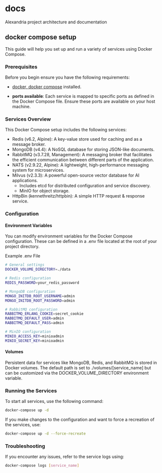 # docs
Alexandria project architecture and documentation

## docker compose setup
This guide will help you set up and run a variety of services using Docker Compose.

### Prerequisites
Before you begin ensure you have the following requirements:

- [docker, docker compose](https://docs.docker.com/get-docker) installed.

- **ports available**: Each service is mapped to specific ports as defined in the Docker Compose file. Ensure these ports are available on your host machine.

### Services Overview
This Docker Compose setup includes the following services:

- Redis (v6.2, Alpine): A key-value store used for caching and as a message broker.
- MongoDB (v4.4): A NoSQL database for storing JSON-like documents.
- RabbitMQ (v3.7.28, Management): A messaging broker that facilitates the efficient communication between different parts of the application.
- NATS (v2.9.22, Alpine): A lightweight, high-performance messaging system for microservices.
- Milvus (v2.3.3): A powerful open-source vector database for AI applications.
    - Includes etcd for distributed configuration and service discovery.
    - MinIO for object storage.
- HttpBin (kennethreitz/httpbin): A simple HTTP request & response service.

### Configuration

#### Environment Variables
You can modify environment variables for the Docker Compose configuration. These can be defined in a .env file located at the root of your project directory.

Example .env File
```bash
# General settings
DOCKER_VOLUME_DIRECTORY=./data

# Redis configuration
REDIS_PASSWORD=your_redis_password

# MongoDB configuration
MONGO_INITDB_ROOT_USERNAME=admin
MONGO_INITDB_ROOT_PASSWORD=admin

# RabbitMQ configuration
RABBITMQ_ERLANG_COOKIE=secret_cookie
RABBITMQ_DEFAULT_USER=admin
RABBITMQ_DEFAULT_PASS=admin

# MinIO configuration
MINIO_ACCESS_KEY=minioadmin
MINIO_SECRET_KEY=minioadmin
```

#### Volumes
Persistent data for services like MongoDB, Redis, and RabbitMQ is stored in Docker volumes. The default path is set to ./volumes/[service_name] but can be customized via the DOCKER_VOLUME_DIRECTORY environment variable.

### Running the Services
To start all services, use the following command:
```bash
docker-compose up -d
```
If you make changes to the configuration and want to force a recreation of the services, use:
```bash
docker-compose up -d --force-recreate
```

### Troubleshooting
If you encounter any issues, refer to the service logs using:
```bash
docker-compose logs [service_name]
```

